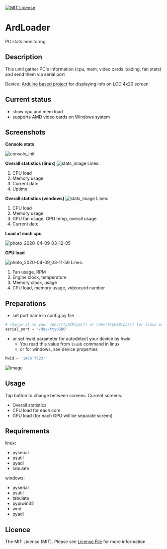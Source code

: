 [![MIT License][license-shield]][license-url]

# ArdLoader

PC stats monitoring

## Description
This until gather PC's information (cpu, mem, video cards loading, fan stats) and send them via serial port

Device: [Arduino based project](https://github.com/flotzilla/WminiLoad) for displaying info on LCD 4x20 screen

## Current status
* show cpu and mem load
* supports AMD video cards on Windows system

## Screenshots

**Console stats**

![console_init](https://user-images.githubusercontent.com/3332506/78721597-82ea3680-7930-11ea-93f8-671dab2160fc.png)

**Overall statistics (linux)**
![stats_image](https://user-images.githubusercontent.com/3332506/78722081-70bcc800-7931-11ea-81a5-37a7e3a127c5.jpg)
Lines:
1. CPU load
2. Memory usage
3. Current date
4. Uptime

**Overall statistics (windows)**
![stats_image](https://user-images.githubusercontent.com/3332506/78845554-89041400-7a11-11ea-8ca0-7d75aecd4009.jpg)
Lines:
1. CPU load
2. Memory usage
3. GPU fan usage, GPU temp, overall usage
4. Current date

**Load of each cpu**

![photo_2020-04-09_03-12-05](https://user-images.githubusercontent.com/3332506/78845122-5d345e80-7a10-11ea-90b1-5946b16e2505.jpg)

**GPU load**

![photo_2020-04-09_03-11-56](https://user-images.githubusercontent.com/3332506/78845177-881eb280-7a10-11ea-92a1-98202373c58f.jpg)
Lines:
1. Fan usage, RPM
2. Engine clock, temperature
3. Memory clock, usage
4. CPU load, memory usage, videocard number

## Preparations 
* set port name in config.py file
```python
# change it to your /dev/ttyACM[port] or /dev/ttyUSB[port] for linux or COM[port] for windows
serial_port = '/dev/ttyUSB0'
```
* or set hwid parameter for autodetect your device by hwid
    * You read this value from `lsusb` command in linux
    * or for windows, see device properties
    
```python
hwid = '1A86:7523'
```
    
![image](https://user-images.githubusercontent.com/3332506/78846004-fe241900-7a12-11ea-94af-9c9b32b9bd6f.png)

 
## Usage
 Tap button to change between screens. 
 Current screens: 
 * Overall statistics
 * CPU load for each core
 * GPU load (for each GPU will be separate screen)

## Requirements
linux:
* pyserial
* psutil
* pyadl
* tabulate

windows:
* pyserial
* psutil
* tabulate
* pypiwin32
* wmi
* pyadl

## Licence
The MIT License (MIT). Please see [License File](https://github.com/flotzilla/ArdLoader/blob/master/LICENCE.md) for more information.

[license-shield]: https://img.shields.io/github/license/othneildrew/Best-README-Template.svg?style=flat-square
[license-url]: https://github.com/flotzilla/ArdLoader/blob/master/LICENCE.md